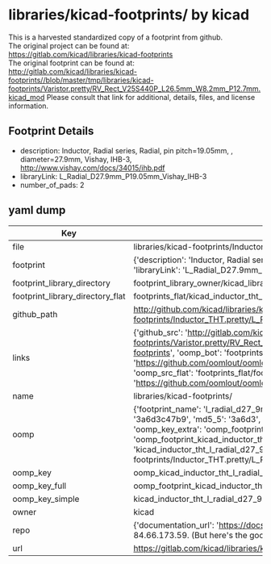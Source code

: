 # libraries/kicad-footprints/ by kicad  
This is a harvested standardized copy of a footprint from github.  
The original project can be found at:  
https://gitlab.com/kicad/libraries/kicad-footprints  
The original footprint can be found at:
http://gitlab.com/kicad/libraries/kicad-footprints//blob/master/tmp/libraries/kicad-footprints/Varistor.pretty/RV_Rect_V25S440P_L26.5mm_W8.2mm_P12.7mm.kicad_mod
Please consult that link for additional, details, files, and license information.  
## Footprint Details
* description: Inductor, Radial series, Radial, pin pitch=19.05mm, , diameter=27.9mm, Vishay, IHB-3, http://www.vishay.com/docs/34015/ihb.pdf  
* libraryLink: L_Radial_D27.9mm_P19.05mm_Vishay_IHB-3  
* number_of_pads: 2  
## yaml dump  
| Key | Value |  
| --- | --- |  
| file | libraries/kicad-footprints/Inductor_THT.pretty/L_Radial_D27.9mm_P19.05mm_Vishay_IHB-3.kicad_mod |  
| footprint | {'description': 'Inductor, Radial series, Radial, pin pitch=19.05mm, , diameter=27.9mm, Vishay, IHB-3, http://www.vishay.com/docs/34015/ihb.pdf', 'libraryLink': 'L_Radial_D27.9mm_P19.05mm_Vishay_IHB-3', 'number_of_pads': 2} |  
| footprint_library_directory | footprint_library_owner/kicad_libraries/kicad-footprints/ |  
| footprint_library_directory_flat | footprints_flat/kicad_inductor_tht_l_radial_d27_9mm_p19_05mm_vishay_ihb_3/working |  
| github_path | http://github.com/kicad/libraries/kicad-footprints//blob/master/tmp/libraries/kicad-footprints/Inductor_THT.pretty/L_Radial_D27.9mm_P19.05mm_Vishay_IHB-3.kicad_mod |  
| links | {'github_src': 'http://gitlab.com/kicad/libraries/kicad-footprints//blob/master/tmp/libraries/kicad-footprints/Varistor.pretty/RV_Rect_V25S440P_L26.5mm_W8.2mm_P12.7mm.kicad_mod', 'github_src_repo': 'https://gitlab.com/kicad/libraries/kicad-footprints', 'oomp_bot': 'footprints/kicad_inductor_tht_l_radial_d27_9mm_p19_05mm_vishay_ihb_3/working', 'oomp_bot_github': 'https://github.com/oomlout/oomlout_oomp_footprint_bot/tree/main/footprints/kicad_inductor_tht_l_radial_d27_9mm_p19_05mm_vishay_ihb_3/working', 'oomp_src_flat': 'footprints_flat/footprints_flat/kicad_inductor_tht_l_radial_d27_9mm_p19_05mm_vishay_ihb_3/working', 'oomp_src_flat_github': 'https://github.com/oomlout/oomlout_oomp_footprint_src/tree/main/footprints_flat/kicad_inductor_tht_l_radial_d27_9mm_p19_05mm_vishay_ihb_3/working'} |  
| name | libraries/kicad-footprints/ |  
| oomp | {'footprint_name': 'l_radial_d27_9mm_p19_05mm_vishay_ihb_3', 'library_name': 'inductor_tht', 'md5': '3a6d3c47b9aa8a883c23adb8c7b885bc', 'md5_10': '3a6d3c47b9', 'md5_5': '3a6d3', 'md5_6': '3a6d3c', 'oomp_key': 'oomp_kicad_inductor_tht_l_radial_d27_9mm_p19_05mm_vishay_ihb_3', 'oomp_key_extra': 'oomp_footprint_kicad_inductor_tht_l_radial_d27_9mm_p19_05mm_vishay_ihb_3', 'oomp_key_full': 'oomp_footprint_kicad_inductor_tht_l_radial_d27_9mm_p19_05mm_vishay_ihb_3_3a6d3c', 'oomp_key_simple': 'kicad_inductor_tht_l_radial_d27_9mm_p19_05mm_vishay_ihb_3', 'original_filename': 'libraries/kicad-footprints/Inductor_THT.pretty/L_Radial_D27.9mm_P19.05mm_Vishay_IHB-3.kicad_mod', 'owner_name': 'kicad'} |  
| oomp_key | oomp_kicad_inductor_tht_l_radial_d27_9mm_p19_05mm_vishay_ihb_3 |  
| oomp_key_full | oomp_footprint_kicad_inductor_tht_l_radial_d27_9mm_p19_05mm_vishay_ihb_3 |  
| oomp_key_simple | kicad_inductor_tht_l_radial_d27_9mm_p19_05mm_vishay_ihb_3 |  
| owner | kicad |  
| repo | {'documentation_url': 'https://docs.github.com/rest/overview/resources-in-the-rest-api#rate-limiting', 'message': "API rate limit exceeded for 84.66.173.59. (But here's the good news: Authenticated requests get a higher rate limit. Check out the documentation for more details.)"} |  
| url | https://gitlab.com/kicad/libraries/kicad-footprints |  

